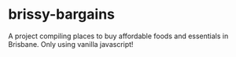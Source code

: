 # brissy-bargains
A project compiling places to buy affordable foods and essentials in Brisbane. Only using vanilla javascript!
